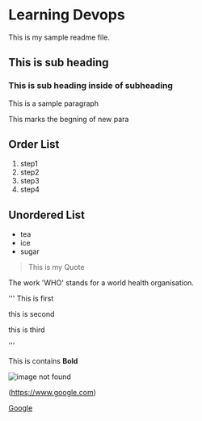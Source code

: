 # Learning Devops

This is my sample readme file.

## This is sub heading

### This is sub heading inside of subheading
This is a sample paragraph

This marks the begning of new para

## Order List
1. step1
2. step2
3. step3
4. step4

## Unordered List 

- tea 
- ice
- sugar

> This is my Quote

The work 'WHO' stands for a world health organisation.

'''
This is first 

this is second 

this is third

'''

This is contains **Bold**

![image not found ](links.png)

(https://www.google.com)

[Google](https://www.google.com)
